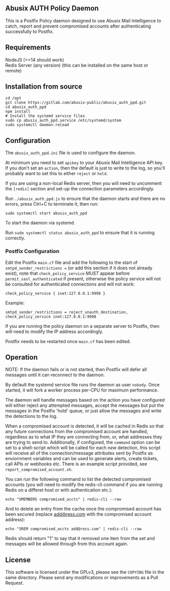 Abusix AUTH Policy Daemon
-------------------------------------

This is a Postfix Policy daemon designed to use Abusix Mail Intelligence to catch, report and prevent compromised accounts after authenticating successfully to Postfix.

## Requirements
NodeJS (>=14 should work)<br/>
Redis Server (any version) (this can be installed on the same host or remote)

## Installation from source
`````
cd /opt
git clone https://gitlab.com/abusix-public/abusix_auth_ppd.git
cd abusix_auth_ppd
npm install
# Install the systemd service files
sudo cp abusix_auth_ppd.service /etc/systemd/system
sudo systemctl daemon-reload
`````

## Configuration
The `abusix_auth_ppd.ini` file is used to configure the daemon.

At minimum you need to set `apikey` to your Abusix Mail Intelligence API key.  If you don't set an `action`, then the default is just to write to the log, so you'll probably want to set this to either `reject` or `hold`.

If you are using a non-local Redis server, then you will need to uncomment the `[redis]` section and set-up the connection parameters accordingly.

Run `./abusix_auth_ppd.js` to ensure that the daemon starts and there are no errors, press Ctrl+C to terminate it, then run:

`sudo systemctl start abusix_auth_ppd`

To start the daemon via systemd.

Run `sudo systemctl status abusix_auth_ppd` to ensure that it is running correctly.

### Postfix Configuration

Edit the Postfix `main.cf` file and add the following to the start of `smtpd_sender_restrictions =` (or add this section if it does not already exist), note that `check_policy_service` *MUST* appear before `permit_sasl_authenticated` if present, otherwise the policy service will not be consulted for authenticated connections and will not work:
`````
check_policy_service { inet:127.0.0.1:9998 }
`````

Example:
````
smtpd_sender_restrictions = reject_unauth_destination, check_policy_service inet:127.0.0.1:9998
````

If you are running the policy daemon on a separate server to Postfix, then will need to modify the IP address accordingly.

Postfix needs to be restarted once `main.cf` has been edited.

## Operation

NOTE: If the daemon fails or is not started, then Postfix will defer all messages until it can reconnect to the daemon.

By default the systemd service file runs the daemon as user `nobody`.  Once started, it will fork a worker process per-CPU for maximum performance.

The daemon will handle messages based on the action you have configured will either reject any attempted messages, accept the messages but put the messages in the Postfix 'hold' queue, or just allow the messages and write the detections to the log.

When a compromised account is detected, it will be cached in Redis so that any future connections from the compromised account are handled, regardless as to what IP they are connecting from, or, what addresses they are trying to send to.  Additionally, if configured, the `command` option can be set to a shell-script which will be called for each *new* detection, this script will receive all of the connection/message attributes sent by Postfix as enviornment variables and can be used to generate alerts, create tickets, call APIs or webhooks etc.  There is an example script provided, see `report_compromised_account.sh`.

You can run the following command to list the detected compromised accounts (you will need to modify the redis-cli command if you are running Redis on a differet host or with authentication etc.):

`echo "SMEMBERS compromised_accts" | redis-cli --raw`

And to delete an entry from the cache once the compromised account has been secured (replace add@ress.com with the compromised account address):

`echo "SREM compromised_accts add@ress.com" | redis-cli --raw`

Redis should return "1" to say that it removed one item from the set and messages will be allowed through from this account again.

## License
This software is licensed under the GPLv3, please see the `COPYING` file in the same directory.   Please send any modifications or improvements as a Pull Request.
